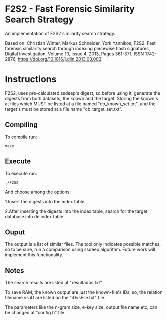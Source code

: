 # F2S2 - Fast Forensic Similarity Search Strategy
An implementation of F2S2 similarity search strategy.

Based on:
Christian Winter, Markus Schneider, York Yannikos,
F2S2: Fast forensic similarity search through indexing piecewise hash signatures,
Digital Investigation,
Volume 10, Issue 4,
2013,
Pages 361-371,
ISSN 1742-2876,
https://doi.org/10.1016/j.diin.2013.08.003.

# Instructions
F2S2, uses pre-calculated ssdeep's digest, so before using it, generate the digests from both datasets, the known and the target. Storing the known's at files which MUST be listed at a file named "cb_known_set.txt", and the target's must be stored at a file name "cb_target_set.txt".

## Compiling

To compile run:
```
make
```
## Execute

To execute run:
```
./F2S2
```
And choose among the options:

1.Insert the digests into the index table.

2.After inserting the digests into the index table, search for the target database into de index table.

## Ouput

The output is a list of similar files. The tool only indicates possible matches, so to be sure, run a comparison using ssdeep algorithm. Future work will implement this functionality.

## Notes

The search results are listed at "resultados.txt"

To save RAM, the known output are just the known-file's IDs, so, the relation filename vs iD are listed on the "iDvsFile.txt" file.

The parameters like the n-gram size, e-key size, output file name etc, can be changed at "config.h" file.
